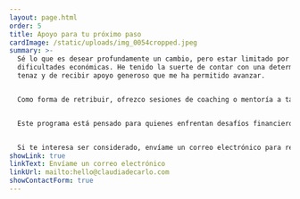 ```yaml
---
layout: page.html
order: 5
title: Apoyo para tu próximo paso
cardImage: /static/uploads/img_0054cropped.jpeg
summary: >-
  Sé lo que es desear profundamente un cambio, pero estar limitado por las
  dificultades económicas. He tenido la suerte de contar con una determinación
  tenaz y de recibir apoyo generoso que me ha permitido avanzar.


  Como forma de retribuir, ofrezco sesiones de coaching o mentoría a tarifa reducida para acompañar a otras personas en su camino.


  Este programa está pensado para quienes enfrentan desafíos financieros, pero están profundamente comprometidos con su crecimiento y transformación personal.


  Si te interesa ser considerado, envíame un correo electrónico para registrar tu interés y me pondré en contacto contigo.
showLink: true
linkText: Envíame un correo electrónico
linkUrl: mailto:hello@claudiadecarlo.com
showContactForm: true
---
```


